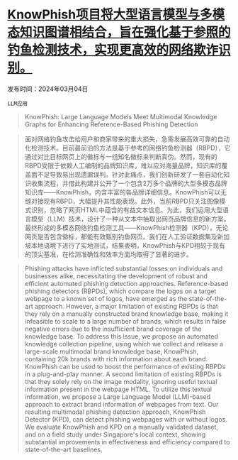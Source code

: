 # [KnowPhish项目将大型语言模型与多模态知识图谱相结合，旨在强化基于参照的钓鱼检测技术，实现更高效的网络欺诈识别。](https://arxiv.org/abs/2403.02253)

发布时间：2024年03月04日

`LLM应用`

> KnowPhish: Large Language Models Meet Multimodal Knowledge Graphs for Enhancing Reference-Based Phishing Detection

> 面对网络钓鱼攻击给用户和商家带来的重大损失，急需发展高效可靠的自动化检测技术。目前最前沿的方法是基于参考的网络钓鱼检测器（RBPD），它通过对比目标网页上的徽标与一组知名徽标来判断真伪。然而，现有的RBPD受限于依赖人工编制的品牌知识库，难以应对海量品牌，知识库的覆盖面不足导致易出现遗漏误判。针对此痛点，我们创新研发了一套自动化知识收集流程，并借此构建并公开了一个包含2万多个品牌的大型多模态品牌知识库——KnowPhish，内含丰富的各品牌详细信息。KnowPhish可以无缝对接现有RBPD，大幅提升其性能表现。此外，当前RBPD只关注图像模式识别，忽略了网页HTML中蕴含的有益文本信息。为此，我们运用大型语言模型（LLM）技术，设计了一种从文本中抽取出网页品牌信息的新方案。最终形成的多模态网络钓鱼检测工具——KnowPhish检测器（KPD），无论网页是否包含徽标，都能有效甄别钓鱼网页。我们在人工验证数据集及新加坡本地语境下进行了实地测试，结果表明，KnowPhish与KPD相较于现有的顶尖基准，在检测准确性和效率方面均取得了显著的进步。

> Phishing attacks have inflicted substantial losses on individuals and businesses alike, necessitating the development of robust and efficient automated phishing detection approaches. Reference-based phishing detectors (RBPDs), which compare the logos on a target webpage to a known set of logos, have emerged as the state-of-the-art approach. However, a major limitation of existing RBPDs is that they rely on a manually constructed brand knowledge base, making it infeasible to scale to a large number of brands, which results in false negative errors due to the insufficient brand coverage of the knowledge base. To address this issue, we propose an automated knowledge collection pipeline, using which we collect and release a large-scale multimodal brand knowledge base, KnowPhish, containing 20k brands with rich information about each brand. KnowPhish can be used to boost the performance of existing RBPDs in a plug-and-play manner. A second limitation of existing RBPDs is that they solely rely on the image modality, ignoring useful textual information present in the webpage HTML. To utilize this textual information, we propose a Large Language Model (LLM)-based approach to extract brand information of webpages from text. Our resulting multimodal phishing detection approach, KnowPhish Detector (KPD), can detect phishing webpages with or without logos. We evaluate KnowPhish and KPD on a manually validated dataset, and on a field study under Singapore's local context, showing substantial improvements in effectiveness and efficiency compared to state-of-the-art baselines.
